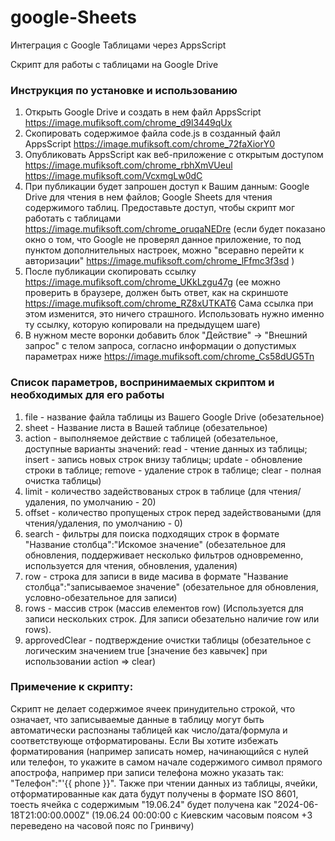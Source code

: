 # google-Sheets
Интеграция с Google Таблицами через AppsScript

Скрипт для работы с таблицами на Google Drive


### Инструкция по установке и использованию
1. Открыть Google Drive и создать в нем файл AppsScript https://image.mufiksoft.com/chrome_d9l3449qUx
2. Скопировать содержимое файла code.js в созданный файл AppsScript https://image.mufiksoft.com/chrome_72faXiorY0
3. Опубликовать AppsScript как веб-приложение с открытым доступом https://image.mufiksoft.com/chrome_rbhXmVUeul https://image.mufiksoft.com/VcxmgLw0dC
4. При публикации будет запрошен доступ к Вашим данным: Google Drive для чтения в нем файлов; Google Sheets для чтения содержимого таблиц. Предоставьте доступ, чтобы скрипт мог работать с таблицами https://image.mufiksoft.com/chrome_oruqaNEDre (если будет показано окно о том, что Google не проверял данное приложение, то под пунктом дополнительных настроек, можно "всеравно перейти к авторизации" https://image.mufiksoft.com/chrome_lFfmc3f3sd )
5. После публикации скопировать ссылку https://image.mufiksoft.com/chrome_UKkLzgu47g (ее можно проверить в браузере, должен быть ответ, как на скриншоте https://image.mufiksoft.com/chrome_RZ8xUTKAT6 Сама ссылка при этом изменится, это ничего страшного. Использовать нужно именно ту ссылку, которую копировали на предыдущем шаге)
6. В нужном месте воронки добавить блок "Действие" -> "Внешний запрос" с телом запроса, согласно информации о допустимых параметрах ниже https://image.mufiksoft.com/chrome_Cs58dUG5Tn


### Список параметров, воспринимаемых скриптом и необходимых для его работы
1. file - название файла таблицы из Вашего Google Drive (обезательное)
2. sheet - Название листа в Вашей таблице (обезательное)
3. action - выполняемое действие с таблицей (обезательное, доступные варианты значений: read - чтение данных из таблицы; insert - запись новых строк внизу таблицы; update - обновление строки в таблице; remove - удаление строк в таблице; clear - полная очистка таблицы)
4. limit - количество задействованых строк в таблице (для чтения/удаления, по умолчанию - 20)
5. offset - количество пропущеных строк перед задействоваными (для чтения/удаления, по умолчанию - 0)
6. search - фильтры для поиска подходящих строк в формате "Название столбца":"Искомое значение" (обезательное для обновления, поддерживает несколько фильтров одновременно, используется для чтения, обновления, удаления)
7. row - строка для записи в виде масива в формате "Название столбца":"записываемое значение" (обезательное для обновления, условно-обезательное для записи)
8. rows - массив строк (массив елементов row) (Используется для записи нескольких строк. Для записи обезательно наличие row или rows).
9. approvedClear - подтверждение очистки таблицы (обезательное с логическим значением true [значение без кавычек] при использовании action => clear)



### Примечение к скрипту:
Скрипт не делает содержимое ячеек принудительно строкой, что означает, что записываемые данные в таблицу могут быть автоматически распознаны таблицей как число/дата/формула и соответствующе отформатированы. Если Вы хотите избежать форматирования (например записать номер, начинающийся с нулей или телефон, то укажите в самом начале содержимого символ прямого апострофа, например при записи телефона можно указать так: "Телефон":"'{{ phone }}". Также при чтении данных из таблицы, ячейки, отформатированные как дата будут получены в формате ISO 8601, тоесть ячейка с содержимым "19.06.24" будет получена как "2024-06-18T21:00:00.000Z" (19.06.24 00:00:00 с Киевским часовым поясом +3 переведено на часовой пояс по Гринвичу)
